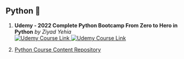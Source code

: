 ## **Python** 🐍
1. **Udemy - 2022 Complete Python Bootcamp From Zero to Hero in Python** *by Ziyad Yehia*   
<a href="https://tm.udemy.com/course/the-python-bible/learn/lecture/10993952?start=0#overview"> <img alt="Udemy Course Link" src="https://img.shields.io/badge/Open-Udemy%20Course-brightgreen" > </img> </a> 
<a href="UC-3963f6f9-d8ab-4c40-925f-c748f6467ea2.pdf"> <img alt="Udemy Course Link" src="https://img.shields.io/badge/View-Certificate-red"  > </img> </a>


2. [Python Course Content Repository](https://github.com/penanrajput/PythonCourseContent)